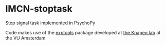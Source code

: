 # IMCN-stoptask
Stop signal task implemented in PsychoPy

Code makes use of the [exptools](https://github.com/VU-Cog-Sci/exptools) package developed at [the Knapen lab](https://github.com/VU-Cog-Sci) at the VU Amsterdam